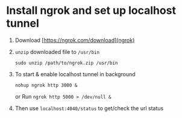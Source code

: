 # Install ngrok and set up localhost tunnel

1. Download [https://ngrok.com/download](ngrok)

2. `unzip` downloaded file to `/usr/bin`

    `sudo unzip /path/to/ngrok.zip /usr/bin`
    
3. To start & enable localhost tunnel in background
	
	`nohup ngrok http 3000 &` 
	
	or
	Run `ngrok http 5000 > /dev/null &` 
	
4. Then use `localhost:4040/status` to get/check the url status
